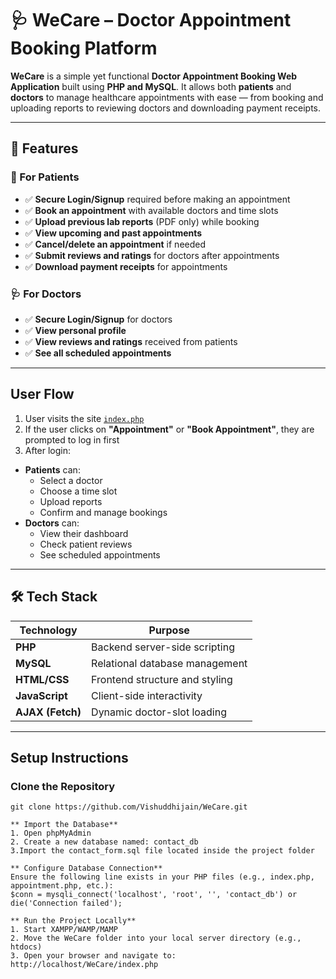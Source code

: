 # 🩺 WeCare – Doctor Appointment Booking Platform

**WeCare** is a simple yet functional **Doctor Appointment Booking Web Application** built using **PHP and MySQL**. It allows both **patients** and **doctors** to manage healthcare appointments with ease — from booking and uploading reports to reviewing doctors and downloading payment receipts.

---

## 🚀 Features

### 👤 For Patients
- ✅ **Secure Login/Signup** required before making an appointment  
- ✅ **Book an appointment** with available doctors and time slots  
- ✅ **Upload previous lab reports** (PDF only) while booking  
- ✅ **View upcoming and past appointments**  
- ✅ **Cancel/delete an appointment** if needed  
- ✅ **Submit reviews and ratings** for doctors after appointments  
- ✅ **Download payment receipts** for appointments  

### 🩺 For Doctors
- ✅ **Secure Login/Signup** for doctors  
- ✅ **View personal profile**  
- ✅ **View reviews and ratings** received from patients  
- ✅ **See all scheduled appointments**  

---

##  User Flow

1. User visits the site [`index.php`](index.php)  
2. If the user clicks on **"Appointment"** or **"Book Appointment"**, they are prompted to log in first  
3.  After login:
   - **Patients** can:
     - Select a doctor  
     - Choose a time slot  
     - Upload reports  
     - Confirm and manage bookings  
   - **Doctors** can:
     - View their dashboard  
     - Check patient reviews  
     - See scheduled appointments  

---

## 🛠 Tech Stack

| Technology       | Purpose                            |
|------------------|------------------------------------|
| **PHP**          | Backend server-side scripting      |
| **MySQL**        | Relational database management     |
| **HTML/CSS**     | Frontend structure and styling     |
| **JavaScript**   | Client-side interactivity          |
| **AJAX (Fetch)** | Dynamic doctor-slot loading        |

---

##  Setup Instructions

### Clone the Repository
```
git clone https://github.com/Vishuddhijain/WeCare.git

** Import the Database**
1. Open phpMyAdmin
2. Create a new database named: contact_db
3.Import the contact_form.sql file located inside the project folder

** Configure Database Connection**
Ensure the following line exists in your PHP files (e.g., index.php, appointment.php, etc.):
$conn = mysqli_connect('localhost', 'root', '', 'contact_db') or die('Connection failed');

** Run the Project Locally**
1. Start XAMPP/WAMP/MAMP
2. Move the WeCare folder into your local server directory (e.g., htdocs)
3. Open your browser and navigate to:
http://localhost/WeCare/index.php


